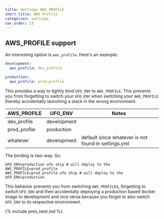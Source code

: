```yaml
---
title: Settings AWS_PROFILE
short_title: AWS Profile
categories: settings
nav_order: 13
---
```


## AWS_PROFILE support

An interesting option is `aws_profile`.  Here's an example:

```yaml
development:
  aws_profile: dev_profile

production:
  aws_profile: prod_profile
```

This provides a way to tightly bind `UFO_ENV` to `AWS_PROFILE`.  This prevents you from forgetting to switch your `UFO_ENV` when switching your `AWS_PROFILE` thereby accidentally launching a stack in the wrong environment.


AWS_PROFILE | UFO_ENV | Notes
--- | --- | ---
dev_profile | development
prod_profile | production
whatever | development | default since whatever is not found in settings.yml

The binding is two-way. So:

    UFO_ENV=production ufo ship # will deploy to the AWS_PROFILE=prod_profile
    AWS_PROFILE=prod_profile ufo ship # will deploy to the UFO_ENV=production

This behavior prevents you from switching `AWS_PROFILE`s, forgetting to switch `UFO_ENV` and then accidentally deploying a production based docker image to development and vice versa because you forgot to also switch `UFO_ENV` to its respective environment.

{% include prev_next.md %}
